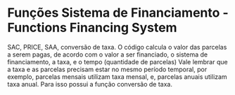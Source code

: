 # Funções Sistema de Financiamento - Functions Financing System
 SAC, PRICE, SAA, conversão de taxa.
 O código calcula o valor das parcelas a serem pagas, de acordo com o valor a ser financiado, o sistema de financiamento, a taxa, e o tempo (quantidade de parcelas)
 Vale lembrar que a taxa e as parcelas precisam estar no mesmo período temporal, por exemplo, parcelas mensais utilizam taxa mensal, e, parcelas anuais utilizam taxa anual. Para isso possui a função conversão de taxa.
